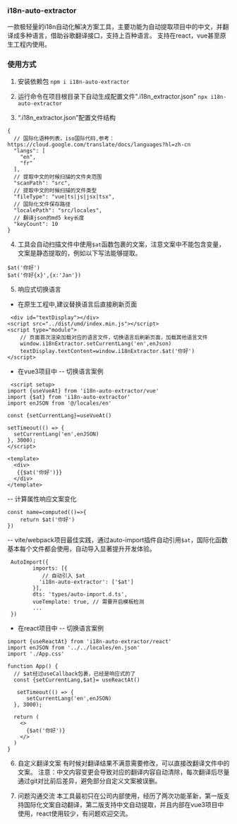 ### i18n-auto-extractor
一款极轻量的i18n自动化解决方案工具，主要功能为自动提取项目中的中文，并翻译成多种语言，借助谷歌翻译接口，支持上百种语言。
支持在react，vue甚至原生工程内使用。

### 使用方式
1. 安装依赖包
```npm i i18n-auto-extractor```

2. 运行命令在项目根目录下自动生成配置文件".i18n_extractor.json"
```npx i18n-auto-extractor```

3. “.i18n_extractor.json”配置文件结构
```
{
  // 国际化语种列表，iso国际代码,参考：https://cloud.google.com/translate/docs/languages?hl=zh-cn
  "langs": [
    "en",
    "fr"
  ],
  // 提取中文的时候扫描的文件夹范围
  "scanPath": "src",
  // 提取中文的时候扫描的文件类型
  "fileType": "vue|ts|js|jsx|tsx",
  // 国际化文件保存路径
  "localePath": "src/locales",
  // 翻译json的md5 key长度
  "keyCount": 10
}
```
4. 工具会自动扫描文件中使用```$at```函数包裹的文案，注意文案中不能包含变量，文案是静态提取的，例如以下写法能够提取。
```
$at('你好')
$at('你好{x}',{x:'Jan'})
```

5. 响应式切换语言
- 在原生工程中,建议替换语言后直接刷新页面
```
 <div id="textDisplay"></div>
<script src="../dist/umd/index.min.js"></script>
<script type="module">
    // 页面首次渲染加载对应的语言文件，切换语言后刷新页面，加载其他语言文件
    window.i18nExtractor.setCurrentLang('en',enJson)
    textDisplay.textContent=window.i18nExtractor.$at('你好')
</script>
```

- 在vue3项目中
-- 切换语言案例
```
 <script setup>
import {useVueAt} from 'i18n-auto-extractor/vue'
import {$at} from 'i18n-auto-extractor'
import enJSON from '@/locales/en'

const {setCurrentLang}=useVueAt()

setTimeout(() => {
  setCurrentLang('en',enJSON)
}, 3000);
</script>

<template>
  <div>
   {{$at('你好')}}
  </div>
</template>
```
-- 计算属性响应文案变化
```
const name=computed(()=>{
    return $at('你好')
})
```

-- vite/webpack项目最佳实践，通过auto-import插件自动引用```$at```，国际化函数基本每个文件都会使用，自动导入显著提升开发体验。
```
 AutoImport({
        imports: [{
           // 自动引入 $at
          'i18n-auto-extractor': ['$at']
        }],
        dts: 'types/auto-import.d.ts',
        vueTemplate: true, // 需要开启模板检测
        ...
 })
```

- 在react项目中
-- 切换语言案例
```
import {useReactAt} from 'i18n-auto-extractor/react'
import enJSON from '../../locales/en.json'
import './App.css'

function App() {
  // $at经过useCallback包裹，已经是响应式的了
  const {setCurrentLang,$at}= useReactAt()

   setTimeout(() => {
      setCurrentLang('en',enJSON)
  }, 3000);

  return (
    <>
      {$at('你好')}
    </>
  )
}
```

6. 自定义翻译文案
有时候对翻译结果不满意需要修改，可以直接改翻译文件中的文案。
注意：中文内容变更会导致对应的翻译内容自动清除，每次翻译后尽量通过git对比前后差异，避免部分自定义文案被误删。

7. 问题沟通交流
本工具最初只在公司内部使用，经历了两次功能革新，第一版支持国际化文案自动翻译，第二版支持中文自动提取，并且内部在vue3项目中使用，react使用较少，有问题欢迎交流。
